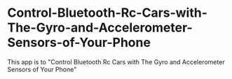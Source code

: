 # Control-Bluetooth-Rc-Cars-with-The-Gyro-and-Accelerometer-Sensors-of-Your-Phone
This app is to "Control Bluetooth Rc Cars with The Gyro and Accelerometer Sensors of Your Phone"
